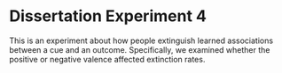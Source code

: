 # Dissertation Experiment 4
This is an experiment about how people extinguish learned associations between a cue and an outcome. Specifically, we examined whether the positive or negative valence affected extinction rates.
